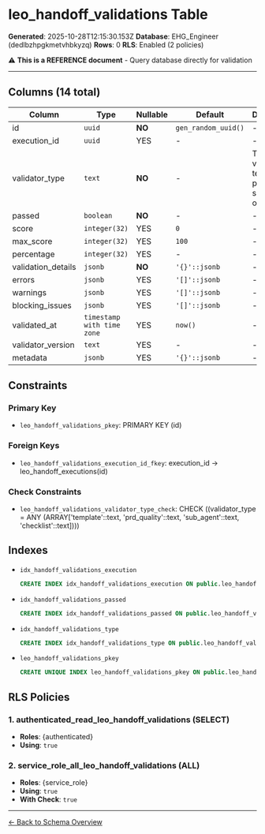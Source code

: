 # leo_handoff_validations Table

**Generated**: 2025-10-28T12:15:30.153Z
**Database**: EHG_Engineer (dedlbzhpgkmetvhbkyzq)
**Rows**: 0
**RLS**: Enabled (2 policies)

⚠️ **This is a REFERENCE document** - Query database directly for validation

---

## Columns (14 total)

| Column | Type | Nullable | Default | Description |
|--------|------|----------|---------|-------------|
| id | `uuid` | **NO** | `gen_random_uuid()` | - |
| execution_id | `uuid` | YES | - | - |
| validator_type | `text` | **NO** | - | Type of validation: template, prd_quality, sub_agent, or checklist |
| passed | `boolean` | **NO** | - | - |
| score | `integer(32)` | YES | `0` | - |
| max_score | `integer(32)` | YES | `100` | - |
| percentage | `integer(32)` | YES | - | - |
| validation_details | `jsonb` | **NO** | `'{}'::jsonb` | - |
| errors | `jsonb` | YES | `'[]'::jsonb` | - |
| warnings | `jsonb` | YES | `'[]'::jsonb` | - |
| blocking_issues | `jsonb` | YES | `'[]'::jsonb` | - |
| validated_at | `timestamp with time zone` | YES | `now()` | - |
| validator_version | `text` | YES | - | - |
| metadata | `jsonb` | YES | `'{}'::jsonb` | - |

## Constraints

### Primary Key
- `leo_handoff_validations_pkey`: PRIMARY KEY (id)

### Foreign Keys
- `leo_handoff_validations_execution_id_fkey`: execution_id → leo_handoff_executions(id)

### Check Constraints
- `leo_handoff_validations_validator_type_check`: CHECK ((validator_type = ANY (ARRAY['template'::text, 'prd_quality'::text, 'sub_agent'::text, 'checklist'::text])))

## Indexes

- `idx_handoff_validations_execution`
  ```sql
  CREATE INDEX idx_handoff_validations_execution ON public.leo_handoff_validations USING btree (execution_id)
  ```
- `idx_handoff_validations_passed`
  ```sql
  CREATE INDEX idx_handoff_validations_passed ON public.leo_handoff_validations USING btree (passed)
  ```
- `idx_handoff_validations_type`
  ```sql
  CREATE INDEX idx_handoff_validations_type ON public.leo_handoff_validations USING btree (validator_type)
  ```
- `leo_handoff_validations_pkey`
  ```sql
  CREATE UNIQUE INDEX leo_handoff_validations_pkey ON public.leo_handoff_validations USING btree (id)
  ```

## RLS Policies

### 1. authenticated_read_leo_handoff_validations (SELECT)

- **Roles**: {authenticated}
- **Using**: `true`

### 2. service_role_all_leo_handoff_validations (ALL)

- **Roles**: {service_role}
- **Using**: `true`
- **With Check**: `true`

---

[← Back to Schema Overview](../database-schema-overview.md)
